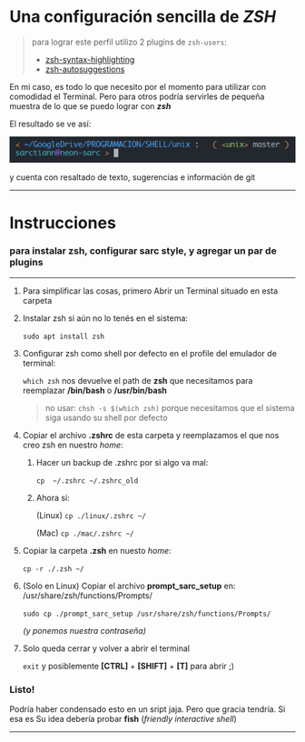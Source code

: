 <!--
    Español (Spanish)

    Este es un archivo de markdown, podés verlo correctamente, en VSCode
    presionando las teclas: CTRL + SHIFT + V
-->

# Una configuración sencilla de _ZSH_

> para lograr este perfil utilizo 2 plugins de `zsh-users`:
>
> - [zsh-syntax-highlighting](https://github.com/zsh-users/zsh-syntax-highlighting)
> - [zsh-autosuggestions](https://github.com/zsh-users/zsh-autosuggestions)

En mi caso, es todo lo que necesito por el momento para utilizar con comodidad
el Terminal. Pero para otros podría servirles de pequeña muestra de lo que se
puedo lograr con **_zsh_**

El resultado se ve así:

![](./sample.png)

y cuenta con resaltado de texto, sugerencias e información de git

---

# Instrucciones

### para instalar zsh, configurar sarc style, y agregar un par de plugins

---

1.  Para simplificar las cosas, primero Abrir un Terminal situado en esta carpeta

1.  Instalar zsh si aún no lo tenés en el sistema:

    `sudo apt install zsh`

1.  Configurar zsh como shell por defecto en el profile del emulador de terminal:

    `which zsh` nos devuelve el path de **zsh** que necesitamos para reemplazar **/bin/bash** o **/usr/bin/bash**

    > no usar: `chsh -s $(which zsh)` porque necesitamos que el sistema siga usando su shell por defecto

1.  Copiar el archivo **.zshrc** de esta carpeta y reemplazamos el que nos creo
    zsh en nuestro _home_:

    1. Hacer un backup de .zshrc por si algo va mal:

       `cp  ~/.zshrc ~/.zshrc_old`

    1. Ahora si:

       (Linux) `cp ./linux/.zshrc ~/`

       (Mac) `cp ./mac/.zshrc ~/`

1.  Copiar la carpeta **.zsh** en nuesto _home_:

    `cp -r ./.zsh ~/`

1.  (Solo en Linux) Copiar el archivo **prompt_sarc_setup** en: /usr/share/zsh/functions/Prompts/

    `sudo cp ./prompt_sarc_setup /usr/share/zsh/functions/Prompts/`

    _(y ponemos nuestra contraseña)_

1.  Solo queda cerrar y volver a abrir el terminal

    `exit` y posiblemente **[CTRL]** + **[SHIFT]** + **[T]** para abrir ;)

### Listo!

Podría haber condensado esto en un sript jaja. Pero que gracia tendría.
Si esa es Su idea debería probar **fish** (_friendly interactive shell_)

---
